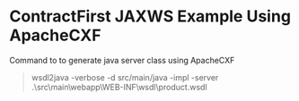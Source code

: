# ContractFirst JAXWS Example Using ApacheCXF
Command to to generate java server class using ApacheCXF
> wsdl2java -verbose -d src/main/java -impl -server .\src\main\webapp\WEB-INF\wsdl\product.wsdl